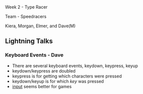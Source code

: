 Week 2 - Type Racer

Team - Speedracers

Kiera, Morgan, Elmer, and Dave(M)

## Lightning Talks

### Keyboard Events - Dave
* There are several keyboard events, keydown, keypress, keyup
* keydown/keypress are doubled
* keypress is for getting which characters were pressed
* keydown/keyup is for which *key* was pressed
* [input](https://developer.mozilla.org/en-US/docs/Web/Reference/Events/input)
  seems better for games
